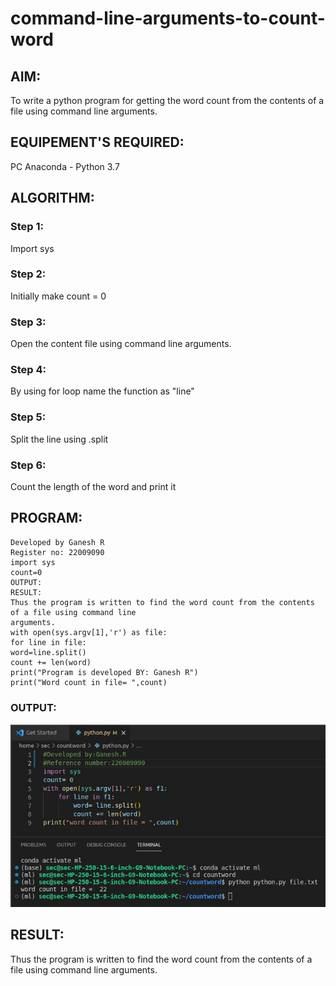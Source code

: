 # command-line-arguments-to-count-word
## AIM:
To write a python program for getting the word count from the contents of a file using command line arguments.
## EQUIPEMENT'S REQUIRED: 
PC
Anaconda - Python 3.7
## ALGORITHM: 
### Step 1:
Import sys
### Step 2: 
 Initially make count = 0
### Step 3: 
Open the content file using command line arguments.
### Step 4:  
By using for loop name the function as "line"
### Step 5: 
Split the line using .split
### Step 6: 
Count the length of the word and print it
## PROGRAM:
```
Developed by Ganesh R
Register no: 22009090
import sys
count=0
OUTPUT:
RESULT:
Thus the program is written to find the word count from the contents of a file using command line
arguments.
with open(sys.argv[1],'r') as file:
for line in file:
word=line.split()
count += len(word)
print("Program is developed BY: Ganesh R")
print("Word count in file= ",count)
```
### OUTPUT:
![output](./WhatsApp%20Image%202023-01-26%20at%2022.59.16.jpg)

## RESULT:
Thus the program is written to find the word count from the contents of a file using command line arguments.
